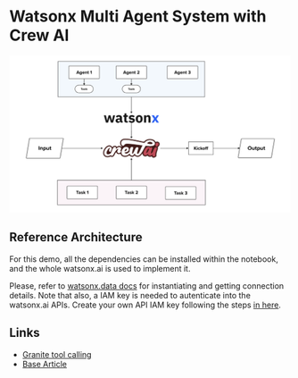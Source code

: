 # Watsonx Multi Agent System with Crew AI

![alt text](./assets/image.png)

## Reference Architecture

For this demo, all the dependencies can be installed within the notebook, and the whole watsonx.ai is used to implement it.

Please, refer to [watsonx.data docs](https://cloud.ibm.com/docs/watsonxdata?topic=watsonxdata-getting-started) for instantiating and getting connection details. Note that also, a IAM key is needed to autenticate into the watsonx.ai APIs. Create your own API IAM key following the steps [in here](https://cloud.ibm.com/docs/account?topic=account-userapikey&interface=ui#userapikey).

## Links

- [Granite tool calling](https://www.ibm.com/think/tutorials/granite-function-calling)
- [Base Article](https://developer.ibm.com/blogs/awb-leveraging-crewai-and-ibm-watsonx/)